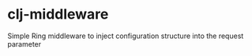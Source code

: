 # clj-middleware
Simple Ring middleware to inject configuration structure into the request parameter
